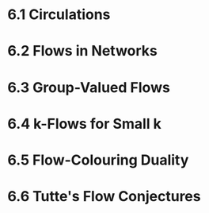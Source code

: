 # 6.1 Circulations 

# 6.2 Flows in Networks 

# 6.3 Group-Valued Flows 

# 6.4 k-Flows for Small k

# 6.5 Flow-Colouring Duality 

# 6.6 Tutte's Flow Conjectures